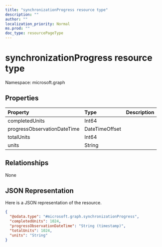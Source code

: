```yaml
---
title: "synchronizationProgress resource type"
description: ""
author: ""
localization_priority: Normal
ms.prod: ""
doc_type: resourcePageType
---
```


# synchronizationProgress resource type


Namespace: microsoft.graph



## Properties
|Property|Type|Description|
|:---|:---|:---|
|completedUnits|Int64||
|progressObservationDateTime|DateTimeOffset||
|totalUnits|Int64||
|units|String||

## Relationships
None

## JSON Representation
Here is a JSON representation of the resource.
<!-- {
  "blockType": "resource",
  "@odata.type": "microsoft.graph.synchronizationProgress"
}
-->
``` json
{
  "@odata.type": "#microsoft.graph.synchronizationProgress",
  "completedUnits": 1024,
  "progressObservationDateTime": "String (timestamp)",
  "totalUnits": 1024,
  "units": "String"
}
```

